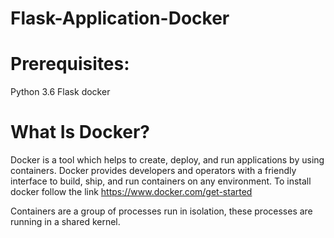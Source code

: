 # Flask-Application-Docker
# Prerequisites:

Python 3.6
Flask
docker

# What Is Docker?

Docker is a tool which helps to create, deploy, and run applications by using containers. Docker provides developers and operators with a friendly interface to build, ship, and run containers on any environment. To install docker follow the link https://www.docker.com/get-started

Containers are a group of processes run in isolation, these processes are running in a shared kernel.
